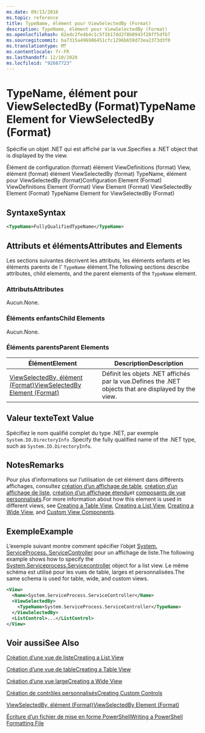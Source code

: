 ```yaml
---
ms.date: 09/13/2016
ms.topic: reference
title: TypeName, élément pour ViewSelectedBy (Format)
description: TypeName, élément pour ViewSelectedBy (Format)
ms.openlocfilehash: 62edc2fe4b4c1c5f1b17dd2f8b0943f28ff5dfb7
ms.sourcegitcommit: ba7315a496986451cfc1296b659d73ea2373d3f0
ms.translationtype: MT
ms.contentlocale: fr-FR
ms.lasthandoff: 12/10/2020
ms.locfileid: "92667723"
---
```

# <a name="typename-element-for-viewselectedby-format"></a><span data-ttu-id="975fb-103">TypeName, élément pour ViewSelectedBy (Format)</span><span class="sxs-lookup"><span data-stu-id="975fb-103">TypeName Element for ViewSelectedBy (Format)</span></span>

<span data-ttu-id="975fb-104">Spécifie un objet .NET qui est affiché par la vue.</span><span class="sxs-lookup"><span data-stu-id="975fb-104">Specifies a .NET object that is displayed by the view.</span></span>

<span data-ttu-id="975fb-105">Élément de configuration (format) élément ViewDefinitions (format) View, élément (format) élément ViewSelectedBy (format) TypeName, élément pour ViewSelectedBy (format)</span><span class="sxs-lookup"><span data-stu-id="975fb-105">Configuration Element (Format) ViewDefinitions Element (Format) View Element (Format) ViewSelectedBy Element (Format) TypeName Element for ViewSelectedBy (Format)</span></span>

## <a name="syntax"></a><span data-ttu-id="975fb-106">Syntaxe</span><span class="sxs-lookup"><span data-stu-id="975fb-106">Syntax</span></span>

```xml
<TypeName>FullyQualifiedTypeName</TypeName>
```

## <a name="attributes-and-elements"></a><span data-ttu-id="975fb-107">Attributs et éléments</span><span class="sxs-lookup"><span data-stu-id="975fb-107">Attributes and Elements</span></span>

<span data-ttu-id="975fb-108">Les sections suivantes décrivent les attributs, les éléments enfants et les éléments parents de l' `TypeName` élément.</span><span class="sxs-lookup"><span data-stu-id="975fb-108">The following sections describe attributes, child elements, and the parent elements of the `TypeName` element.</span></span>

### <a name="attributes"></a><span data-ttu-id="975fb-109">Attributs</span><span class="sxs-lookup"><span data-stu-id="975fb-109">Attributes</span></span>

<span data-ttu-id="975fb-110">Aucun.</span><span class="sxs-lookup"><span data-stu-id="975fb-110">None.</span></span>

### <a name="child-elements"></a><span data-ttu-id="975fb-111">Éléments enfants</span><span class="sxs-lookup"><span data-stu-id="975fb-111">Child Elements</span></span>

<span data-ttu-id="975fb-112">Aucun.</span><span class="sxs-lookup"><span data-stu-id="975fb-112">None.</span></span>

### <a name="parent-elements"></a><span data-ttu-id="975fb-113">Éléments parents</span><span class="sxs-lookup"><span data-stu-id="975fb-113">Parent Elements</span></span>

|<span data-ttu-id="975fb-114">Élément</span><span class="sxs-lookup"><span data-stu-id="975fb-114">Element</span></span>|<span data-ttu-id="975fb-115">Description</span><span class="sxs-lookup"><span data-stu-id="975fb-115">Description</span></span>|
|-------------|-----------------|
|[<span data-ttu-id="975fb-116">ViewSelectedBy, élément (Format)</span><span class="sxs-lookup"><span data-stu-id="975fb-116">ViewSelectedBy Element (Format)</span></span>](./viewselectedby-element-format.md)|<span data-ttu-id="975fb-117">Définit les objets .NET affichés par la vue.</span><span class="sxs-lookup"><span data-stu-id="975fb-117">Defines the .NET objects that are displayed by the view.</span></span>|

## <a name="text-value"></a><span data-ttu-id="975fb-118">Valeur texte</span><span class="sxs-lookup"><span data-stu-id="975fb-118">Text Value</span></span>

<span data-ttu-id="975fb-119">Spécifiez le nom qualifié complet du type .NET, par exemple `System.IO.DirectoryInfo` .</span><span class="sxs-lookup"><span data-stu-id="975fb-119">Specify the fully qualified name of the .NET type, such as `System.IO.DirectoryInfo`.</span></span>

## <a name="remarks"></a><span data-ttu-id="975fb-120">Notes</span><span class="sxs-lookup"><span data-stu-id="975fb-120">Remarks</span></span>

<span data-ttu-id="975fb-121">Pour plus d’informations sur l’utilisation de cet élément dans différents affichages, consultez [création d’un affichage de table](./creating-a-table-view.md), [création d’un affichage de liste](./creating-a-list-view.md), [création d’un affichage étendu](./creating-a-wide-view.md)et [composants de vue personnalisés](./creating-custom-controls.md).</span><span class="sxs-lookup"><span data-stu-id="975fb-121">For more information about how this element is used in different views, see [Creating a Table View](./creating-a-table-view.md), [Creating a List View](./creating-a-list-view.md), [Creating a Wide View](./creating-a-wide-view.md), and [Custom View Components](./creating-custom-controls.md).</span></span>

## <a name="example"></a><span data-ttu-id="975fb-122">Exemple</span><span class="sxs-lookup"><span data-stu-id="975fb-122">Example</span></span>

<span data-ttu-id="975fb-123">L’exemple suivant montre comment spécifier l’objet [System. ServiceProcess. ServiceController](/dotnet/api/System.ServiceProcess.ServiceController) pour un affichage de liste.</span><span class="sxs-lookup"><span data-stu-id="975fb-123">The following example shows how to specify the [System.Serviceprocess.Servicecontroller](/dotnet/api/System.ServiceProcess.ServiceController) object for a list view.</span></span> <span data-ttu-id="975fb-124">Le même schéma est utilisé pour les vues de table, larges et personnalisées.</span><span class="sxs-lookup"><span data-stu-id="975fb-124">The same schema is used for table, wide, and custom views.</span></span>

```xml
<View>
  <Name>System.ServiceProcess.ServiceController</Name>
  <ViewSelectedBy>
    <TypeName>System.ServiceProcess.ServiceController</TypeName>
  </ViewSelectedBy>
  <ListControl>...</ListControl>
</View>
```

## <a name="see-also"></a><span data-ttu-id="975fb-125">Voir aussi</span><span class="sxs-lookup"><span data-stu-id="975fb-125">See Also</span></span>

[<span data-ttu-id="975fb-126">Création d’une vue de liste</span><span class="sxs-lookup"><span data-stu-id="975fb-126">Creating a List View</span></span>](./creating-a-list-view.md)

[<span data-ttu-id="975fb-127">Création d’une vue de table</span><span class="sxs-lookup"><span data-stu-id="975fb-127">Creating a Table View</span></span>](./creating-a-table-view.md)

[<span data-ttu-id="975fb-128">Création d’une vue large</span><span class="sxs-lookup"><span data-stu-id="975fb-128">Creating a Wide View</span></span>](./creating-a-wide-view.md)

[<span data-ttu-id="975fb-129">Création de contrôles personnalisés</span><span class="sxs-lookup"><span data-stu-id="975fb-129">Creating Custom Controls</span></span>](./creating-custom-controls.md)

[<span data-ttu-id="975fb-130">ViewSelectedBy, élément (Format)</span><span class="sxs-lookup"><span data-stu-id="975fb-130">ViewSelectedBy Element (Format)</span></span>](./viewselectedby-element-format.md)

[<span data-ttu-id="975fb-131">Écriture d’un fichier de mise en forme PowerShell</span><span class="sxs-lookup"><span data-stu-id="975fb-131">Writing a PowerShell Formatting File</span></span>](./writing-a-powershell-formatting-file.md)
